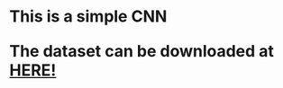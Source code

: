 <h1>This is a simple CNN

The dataset can be downloaded at [HERE!](https://www.kaggle.com/c/data-science-bowl-2017/data)


